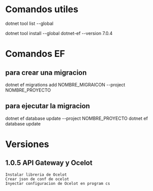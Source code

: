 # Comandos utiles

dotnet tool list --global

dotnet tool install --global dotnet-ef --version 7.0.4

# Comandos EF

## para crear una migracion

dotnet ef migrations add NOMBRE_MIGRAICON --project NOMBRE_PROYECTO

## para ejecutar la migracion

dotnet ef database update --project NOMBRE_PROYECTO
dotnet ef database update

# Versiones

## 1.0.5 API Gateway y Ocelot

    Instalar libreria de Ocelot
    Crear json de conf de ocelot
    Inyectar configuracion de Ocelot en program cs
